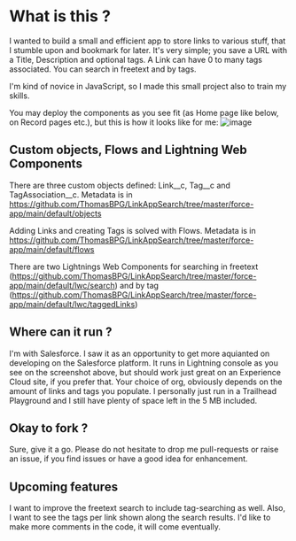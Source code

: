 # What is this ?

I wanted to build a small and efficient app to store links to various stuff, that I stumble upon and bookmark for later.
It's very simple; you save a URL with a Title, Description and optional tags. A Link can have 0 to many tags associated. 
You can search in freetext and by tags.

I'm kind of novice in JavaScript, so I made this small project also to train my skills. 

You may deploy the components as you see fit (as Home page like below, on Record pages etc.), but this is how it looks like for me:
![image](https://user-images.githubusercontent.com/16976573/218338061-13172686-24cb-4cc8-917b-926dcfd00be8.png)

## Custom objects, Flows and Lightning Web Components
There are three custom objects defined: Link__c, Tag__c and TagAssociation__c. Metadata is in https://github.com/ThomasBPG/LinkAppSearch/tree/master/force-app/main/default/objects

Adding Links and creating Tags is solved with Flows. Metadata is in https://github.com/ThomasBPG/LinkAppSearch/tree/master/force-app/main/default/flows

There are two Lightnings Web Components for searching in freetext (https://github.com/ThomasBPG/LinkAppSearch/tree/master/force-app/main/default/lwc/search) and by tag (https://github.com/ThomasBPG/LinkAppSearch/tree/master/force-app/main/default/lwc/taggedLinks)

## Where can it run ?
I'm with Salesforce. I saw it as an opportunity to get more aquianted on developing on the Salesforce platform. It runs in Lightning console as you see on the screenshot above, but should work just great on an Experience Cloud site, if you prefer that.
Your choice of org, obviously depends on the amount of links and tags you populate. I personally just run in a Trailhead Playground and I still have plenty of space left in the 5 MB included.

## Okay to fork ?
Sure, give it a go. Please do not hesitate to drop me pull-requests or raise an issue, if you find issues or have a good idea for enhancement.

## Upcoming features
I want to improve the freetext search to include tag-searching as well. Also, I want to see the tags per link shown along the search results.
I'd like to make more comments in the code, it will come eventually.
